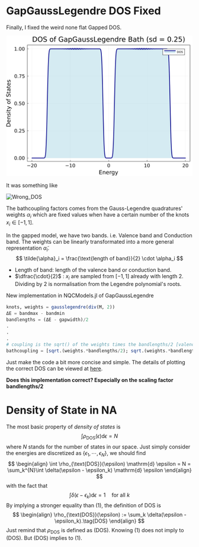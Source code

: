 # GapGaussLegendre DOS Fixed

Finally, I fixed the weird none flat Gapped DOS. 

![GapGL_DOS](fig/17-May-2024/GapGL_DOS.svg)

It was something like 

![Wrong_DOS](/Users/u5575142/Desktop/Louhokseson.github.io/Typora/fig/17-May-2024/Wrong_DOS.svg)

The bathcoupling factors comes from the Gauss-Legendre quadratures' weights $\alpha_i$ which are fixed values when have a certain number of the knots $x_i \in [-1,1]$. 

In the gapped model, we have two bands. i.e. Valence band and Conduction band. The weights can be linearly transformated into a more general representation $\tilde{\alpha}_i$.
$$
\tilde{\alpha}_i = \frac{\text{length of band}}{2} \cdot \alpha_i
$$

- Length of band: length of the valence band or conduction band.
- $\dfrac{\cdot}{2}$ : $x_i$ are sampled from $[-1,1]$​​ already with length 2. Dividing by 2 is normalisation from the Legendre polynomial's roots.

New implementation in NQCModels.jl of GapGaussLegendre

```julia
knots, weights = gausslegendre(div(M, 2))
ΔE = bandmax - bandmin
bandlengths = (ΔE - gapwidth)/2
.
.
.
# coupling is the sqrt() of the weights times the bandlengths/2 [valence band's coupling ; conduction band's coupling]
bathcoupling = [sqrt.(weights.*bandlengths/2); sqrt.(weights.*bandlengths/2)]

```

Just make the code a bit more concise and simple. The details of plotting the correct DOS can be viewed at [here](https://github.com/maurergroup/NQCModels.jl/blob/hokseson/plots/GapDOS.jl).

**Does this implementation correct? Especially on the scaling factor bandlengths/2**

# Density of State in NA

The most basic property of *density of states* is 
$$
\int \rho_{\text{DOS}}(\epsilon) \mathrm{d} \epsilon = N
$$
where $N$ stands for the number of states in our space. Just simply consider the energies are discretized as $\{\epsilon_1,\cdots,\epsilon_N\}$, we should find
$$
\begin{align}
\int \rho_{\text{DOS}}(\epsilon) \mathrm{d} \epsilon = N = \sum_k^{N}\int \delta(\epsilon - \epsilon_k) \mathrm{d} \epsilon
\end{align}
$$
with the fact that
$$
\int \delta(\epsilon - \epsilon_k) \mathrm{d} \epsilon = 1 \quad \text{for all }k
$$
By implying a stronger equality than (1), the definition of DOS is  
$$
\begin{align}
\rho_{\text{DOS}}(\epsilon) := \sum_k \delta(\epsilon - \epsilon_k).\tag{DOS}
\end{align}
$$
Just remind that $\rho_{\text{DOS}}$​​ is defined as (DOS). Knowing (1) does not imply to (DOS). But (DOS) implies to (1).

